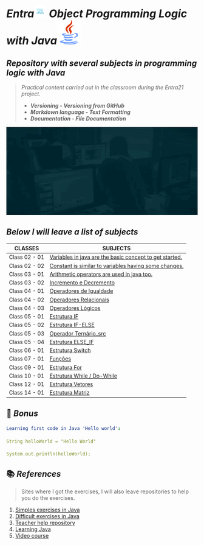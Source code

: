 # _Entra![](./entra21numero.png) Object Programming Logic with Java![](./java_icone.png)_

## _Repository with several subjects in programming logic with Java_

> _Practical content carried out in the classroom during the Entra21 project._
>
> - **_Versioning - Versioning from GitHub_**
> - **_Markdown language - Text Formatting_**
> - **_Documentation - File Documentation_**

![Gif Entra21](https://raw.githubusercontent.com/seiler-emerson/Entra21_Logica_Java_2022/main/gif/entra21.gif)

## _Below I will leave a list of subjects_

| CLASSES | SUBJECTS |
|------|---------|
|Class 02 - 01|[Variables in java are the basic concept to get started.](./Aula%2002%20-%2001%20-%20Variaveis/)                                    
|Class 02 - 02|[Constant is similar to variables having some changes.](./Aula%2002%20-%2002%20-%20Constantes/)
|Class 03 - 01|[Arithmetic operators are used in java too.](./Aula%2003%20-%2001%20-%20Operadores%20Aritméticos/)
|Class 03 - 02|[Incremento e Decremento](./Aula%2003%20-%2002%20-%20Incremente%20e%20Decremento/)
|Class 04 - 01|[Operadores de Igualdade](./Aula%2004%20-%2001%20-%20Operadores%20de%20Igualdade/)
|Class 04 - 02|[Operadores Relacionais](./Aula%2004%20-%2002%20-%20Operadores%20Relacionais/)
|Class 04 - 03|[Operadores Lógicos](./Aula%2004%20-%2003%20-%20Operadores%20Lógicos/)
|Class 05 - 01|[Estrutura IF](./Aula%2005%20-%2001%20-%20IF/)
|Class 05 - 02|[Estrutura IF-ELSE](./Aula%2005%20-%2002%20-%20IF_ELSE/)
|Class 05 - 03|[Operador Ternário_src](./Aula%2005%20-%2003%20-%20Operador%20Ternário_src/)
|Class 05 - 04|[Estrutura ELSE_IF](./Aula%2005%20-%2004%20-%20ELSE_IF/)
|Class 06 - 01|[Estrutura Switch](./Aula%2006%20-%2001%20-%20Switch/)
|Class 07 - 01|[Funções](./Aula%2007%20-%2001%20-%20Funções/)
|Class 09 - 01|[Estrutura For](./Aula%2009%20-%2001%20-%20FOR/)
|Class 10 - 01|[Estrutura While / Do-While](./Aula%2010%20-%2001%20-%20Estrutura%20While/)
|Class 12 - 01|[Estrutura Vetores](./Aula%2012%20-%2001%20-%20Estrutura%20Vetores/)
|Class 14 - 01|[Estrutura Matriz](./Aula%2014%20-%2001%20-%20%20Matriz/)

## 🎫 _Bonus_

```yaml
Learning first code in Java 'Hello world':

String helloWorld = "Hello World"

System.out.println(helloWorld);
```

## 📚 _References_ 

> Sites where I got the exercises, I will also leave repositories to help you do the exercises.

1. [Simples exercises in Java](https://github.com/ArthurEstevan/Exercise_in_Java)
2. [Difficult exercises in Java](http://algoritmo.wikidot.com/exercicios1)
3. [Teacher help repository](https://github.com/oliota/entra21-aulas-logica-java)
4. [Learning Java](https://www.w3schools.com/java/default.asp)
5. [Video course](https://www.youtube.com/watch?v=nIHq1MtJaKs&list=PLHz_AreHm4dm6wYOIW20Nyg12TAjmMGT-)
